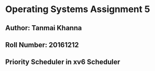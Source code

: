 # Operating Systems Assignment 5

## Author: Tanmai Khanna
## Roll Number: 20161212

## Priority Scheduler in xv6 Scheduler
